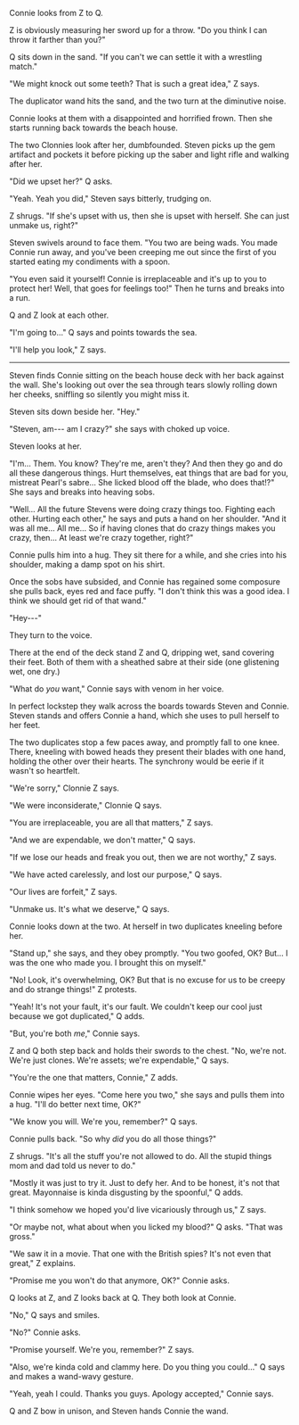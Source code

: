 Connie looks from Z to Q.

Z is obviously measuring her sword up for a throw. "Do you think I can throw it farther than you?"

Q sits down in the sand. "If you can't we can settle it with a wrestling match."

"We might knock out some teeth? That is such a great idea," Z says.

The duplicator wand hits the sand, and the two turn at the diminutive noise.

Connie looks at them with a disappointed and horrified frown. Then she starts running back
towards the beach house.

The two Clonnies look after her, dumbfounded. Steven picks up the gem artifact
and pockets it before picking up the saber and light rifle and
walking after her.

"Did we upset her?" Q asks.

"Yeah. Yeah you did," Steven says bitterly, trudging on.

Z shrugs. "If she's upset with us, then she is upset with herself. She can just unmake us, right?"

Steven swivels around to face them. "You two are being wads. You made Connie run away, and you've
been creeping me out since the first of you started eating my condiments with a spoon.

"You even said it yourself! Connie is irreplaceable and it's up to you to protect her! Well, that
goes for feelings too!" Then he turns and breaks into a run.

Q and Z look at each other.

"I'm going to..." Q says and points towards the sea.

"I'll help you look," Z says.

----

Steven finds Connie sitting on the beach house deck with her back against the wall. She's
looking out over the sea through tears slowly rolling down her cheeks, sniffling so silently
you might miss it.

Steven sits down beside her. "Hey."

"Steven, am--- am I crazy?" she says with choked up voice.

Steven looks at her.

"I'm... Them. You know? They're me, aren't they? And then they go and do all these
dangerous things. Hurt themselves, eat things that are bad for you, mistreat Pearl's sabre...
She licked blood off the blade, who does that!?" She says and breaks into heaving sobs.

"Well... All the future Stevens were doing crazy things too. Fighting each other. Hurting
each other," he says and puts a hand on her shoulder. "And it was all me... All me... So if having
clones that do crazy things makes you crazy, then... At least we're crazy together, right?"

Connie pulls him into a hug. They sit there for a while, and she cries into his shoulder, making a
damp spot on his shirt.

Once the sobs have subsided, and Connie has regained some composure she pulls back, eyes red and
face puffy. "I don't think this was a good idea. I think we should get rid of that wand."

"Hey---"

They turn to the voice.

There at the end of the deck stand Z and Q, dripping wet, sand covering their feet. Both of them
with a sheathed sabre at their side (one glistening wet, one dry.)

"What do *you* want," Connie says with venom in her voice.

In perfect lockstep they walk across the boards towards Steven and Connie. Steven stands and offers
Connie a hand, which she uses to pull herself to her feet.

The two duplicates stop a few paces away, and promptly fall to one knee. There, kneeling with bowed
heads they present their blades with one hand, holding the other over their hearts. The synchrony
would be eerie if it wasn't so heartfelt.

"We're sorry," Clonnie Z says.

"We were inconsiderate," Clonnie Q says.

"You are irreplaceable, you are all that matters," Z says.

"And we are expendable, we don't matter," Q says.

"If we lose our heads and freak you out, then we are not worthy," Z says.

"We have acted carelessly, and lost our purpose," Q says.

"Our lives are forfeit," Z says.

"Unmake us. It's what we deserve," Q says.

Connie looks down at the two. At herself in two duplicates kneeling before her.

"Stand up," she says, and they obey promptly. "You two goofed, OK? But... I was the one
who made you. I brought this on myself."

"No! Look, it's overwhelming, OK? But that is no excuse for us
to be creepy and do strange things!" Z protests.

"Yeah! It's not your fault, it's our fault. We couldn't keep our cool just because we
got duplicated," Q adds.

"But, you're both *me*," Connie says.

Z and Q both step back and holds their swords to the chest. "No, we're not. We're
just clones. We're assets; we're expendable," Q says.

"You're the one that matters, Connie," Z adds.

Connie wipes her eyes. "Come here you two," she says and pulls them into a hug.
"I'll do better next time, OK?"

"We know you will. We're you, remember?" Q says.

Connie pulls back. "So why *did* you do all those things?"

Z shrugs. "It's all the stuff you're not allowed to do. All the stupid things mom and dad told
us never to do."

"Mostly it was just to try it. Just to defy her. And to be honest, it's not that great.
Mayonnaise is kinda disgusting by the spoonful," Q adds.

"I think somehow we hoped you'd live vicariously through us," Z says.

"Or maybe not, what about when you licked my blood?" Q asks. "That was gross."

"We saw it in a movie. That one with the British spies? It's not even that great," Z explains.

"Promise me you won't do that anymore, OK?" Connie asks.

Q looks at Z, and Z looks back at Q. They both look at Connie.

"No," Q says and smiles.

"No?" Connie asks.

"Promise yourself. We're you, remember?" Z says.

"Also, we're kinda cold and clammy here. Do you thing you could..." Q says and makes a
wand-wavy gesture.

"Yeah, yeah I could. Thanks you guys. Apology accepted," Connie says.

Q and Z bow in unison, and Steven hands Connie the wand.
